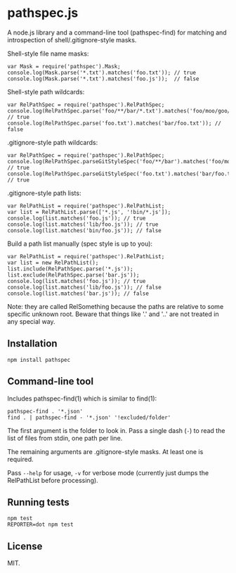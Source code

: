 pathspec.js
===========

A node.js library and a command-line tool (pathspec-find) for matching and introspection of shell/.gitignore-style masks.

Shell-style file name masks:

    var Mask = require('pathspec').Mask;
    console.log(Mask.parse('*.txt').matches('foo.txt')); // true
    console.log(Mask.parse('*.txt').matches('foo.js'));  // false

Shell-style path wildcards:

    var RelPathSpec = require('pathspec').RelPathSpec;
    console.log(RelPathSpec.parse('foo/**/bar/*.txt').matches('foo/moo/goo/bar/myfile.txt')); // true
    console.log(RelPathSpec.parse('foo.txt').matches('bar/foo.txt')); // false

.gitignore-style path wildcards:

    var RelPathSpec = require('pathspec').RelPathSpec;
    console.log(RelPathSpec.parseGitStyleSpec('foo/**/bar').matches('foo/moo/goo/bar/poo/koo/myfile.txt')); // true
    console.log(RelPathSpec.parseGitStyleSpec('foo.txt').matches('bar/foo.txt')); // true

.gitignore-style path lists:

    var RelPathList = require('pathspec').RelPathList;
    var list = RelPathList.parse(['*.js', '!bin/*.js']);
    console.log(list.matches('foo.js')); // true
    console.log(list.matches('lib/foo.js')); // true
    console.log(list.matches('bin/foo.js')); // false

Build a path list manually (spec style is up to you):

    var RelPathList = require('pathspec').RelPathList;
    var list = new RelPathList();
    list.include(RelPathSpec.parse('*.js'));
    list.exclude(RelPathSpec.parse('bar.js'));
    console.log(list.matches('foo.js')); // true
    console.log(list.matches('lib/foo.js')); // false
    console.log(list.matches('bar.js')); // false

Note: they are called RelSomething because the paths are relative to some specific unknown root. Beware that things like '.' and '..' are not treated in any special way.


Installation
------------

    npm install pathspec


Command-line tool
-----------------

Includes pathspec-find(1) which is similar to find(1):

    pathspec-find . '*.json'
    find . | pathspec-find - '*.json' '!excluded/folder'

The first argument is the folder to look in. Pass a single dash (`-`) to read the list of files from stdin, one path per line.

The remaining arguments are .gitignore-style masks. At least one is required.

Pass `--help` for usage, `-v` for verbose mode (currently just dumps the RelPathList before processing).


Running tests
-------------

    npm test
    REPORTER=dot npm test


License
-------

MIT.
